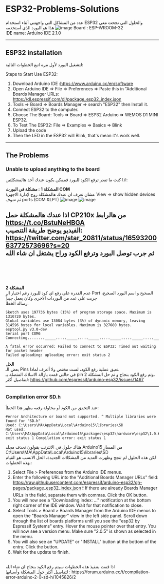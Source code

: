 
# ESP32-Problems-Solutions
عدد من المشاكل التي واجهتني أثناء استخدام ESP32 والحلول التي نجحت معي <br>
هذا هو البورد الذي أستخدمه
![image](https://github.com/Mjd0001/ESP32-Problems-Solutions/assets/105239889/e2d3f895-9387-4c66-b384-15b7accc5f5a)
Board : ESP-WROOM-32 <br>
IDE name: Arduino IDE 2.1.0 <br>

---
## ESP32 installation
لتشغيل البورد لأول مره اتبع الخطوات التالية: <br>

Steps to Start Use ESP32:
1. Download Arduino IDE :https://www.arduino.cc/en/software
2.	Open Arduino IDE => File => Preferences => Paste this in "Additional Boards Manager URLs: https://dl.espressif.com/dl/package_esp32_index.json
3.	Tools => Board => Boards Manager => search "ESP32" then Install it.
4.	Connect ESP32 to the computer.
5.	Choose The Board: Tools => Board => ESP32 Arduino => WEMOS D1 MINI ESP32.
6.	To Test The ESP32: File => Examples => Basics => Blink 
7.	Upload the code
8.	Then the LED in the ESP32 will Blink, that's mean it's work well. 

--- 

## The Problems
### Unable to upload anything to the board
اذا كنت ما تقدر ترفع الكود للبورد فممكن يكون عندك أحد هالمشكلتين: <br>

**المشكلة 1 : مشكلة في البورت COM** <br>
عشان تعرف ان عندك هالمشكلة روح لإدارة الاجهزة 
View => show hidden devices
ثم شوف
 ports (COM &LPT)
 ![image](https://github.com/Mjd0001/ESP32-Problems-Solutions/assets/105239889/72dc7c62-bdea-4363-8ac5-c6661dc4e046)
![image](https://github.com/Mjd0001/ESP32-Problems-Solutions/assets/105239889/d942c1e0-ada2-4ffd-93a8-fbe148b40052)

اذا عندك هالمشكلة 
حمل CP210x من هالرابط https://t.co/BstuNeHBGA <br>
الفيديو يوضح طريقة التنصيب: https://twitter.com/star_20811/status/1659320063772573696?s=20 <br> 
ثم جرب توصل البورد وترفع الكود وراح يشتغل ان شاء الله <br>
<br> 
<br>
<br>
---
**المشكلة 2** <br>
عدم القدرة على رفع اي كود للبورد رغم اختيار ال Port الصحيح و اسم البورد الصحيح، جربت على عدد من البوردات الاخرى وكان يعمل جيداً <br>
رسالة الخطأ:
```
Sketch uses 197736 bytes (15%) of program storage space. Maximum is 1310720 bytes.
Global variables use 13084 bytes (3%) of dynamic memory, leaving 314596 bytes for local variables. Maximum is 327680 bytes.
esptool.py v3.0-dev
Serial port COM6
Connecting........_____....._____....._____....._____....._____....._____....._____

A fatal error occurred: Failed to connect to ESP32: Timed out waiting for packet header
Failed uploading: uploading error: exit status 2
```

**الحل** <br>
بعض الـ Pins تعيق عملية رفع الكود، لست مختص ولا أعرف لماذا. <br>
في حالتي قمت بازالة الاسلاك المتصلة بـ pin 2 وتم رفع الكود بنجاح و تم حل المشكلة. <br>
لتفاصيل أكثر: https://github.com/espressif/arduino-esp32/issues/1497

---
### Compilation error SD.h
عند  التحقق من الكود أو محاولة رفعه يظهر هذا الخطأ: <br>
```
#error Architecture or board not supported. ^ Multiple libraries were found for "SD.h" 
Used: C:\Users\MA\AppData\Local\Arduino15\libraries\SD 
Not used: C:\Users\MA\AppData\Local\Arduino15\packages\esp32\hardware\esp32\1.0.6\libraries\SD exit status 1 Compilation error: exit status 1
```
هناك حلول في الانترنت يقولون نحذف مجلد Arduino15 من المسار C:\Users\MA\AppData\Local\Arduino15\libraries\SD  <br>
لكن هذه الحلول لم تنجح وظهرت العديد من المشكلات الجديدة، الحل الانسب هو القيام بهذه الخطوات:

1. Select File > Preferences from the Arduino IDE menus.
2. Enter the following URL into the "Additional Boards Manager URLs" field:
https://raw.githubusercontent.com/espressif/arduino-esp32/gh-pages/package_esp32_index.json
:exclamation: If there are already Boards Manager URLs in the field, separate them with commas.
Click the OK button.
3. You will now see a "Downloading index: ..." notification at the bottom right corner of the IDE window. Wait for that notification to close.
4. Select Tools > Board > Boards Manager from the Arduino IDE menus to open the "Boards Manager" view in the left side panel.
Scroll down through the list of boards platforms until you see the "esp32 by Espressif Systems" entry. Hover the mouse pointer over that entry.
You will now see a version menu. Make sure "2.0.5" is shown as selected in the menu.
5. You will also see an "UPDATE" or "INSTALL" button at the bottom of the entry. Click the button.
6. Wait for the update to finish.<br>

<br>
اذا قمت بتنفيذ هذه الخطوات سيتم رفع الكود بنجاح ان شاء الله <br>
لتفاصيل أكثر حول المشكلة وأسبابها : https://forum.arduino.cc/t/compilation-error-arduino-2-0-sd-h/1045826/2

